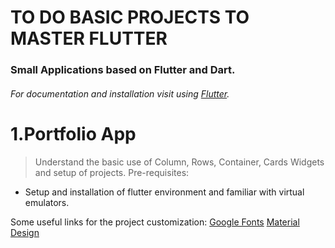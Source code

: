 # TO DO BASIC PROJECTS TO MASTER FLUTTER
### Small Applications based on Flutter and Dart.
###### For documentation and installation visit using [Flutter](https://flutter.dev/docs).

# 1.Portfolio App
> Understand the basic use of Column, Rows, Container, Cards Widgets and setup of projects.
> Pre-requisites:
- Setup and installation of flutter environment and familiar with virtual emulators.

Some useful links for the project customization:
[Google Fonts](https://fonts.google.com/)
[Material Design](https://material.io/develop/flutter/)

